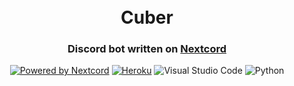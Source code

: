 <h1 align="center">
  <br>
  Cuber
  <br>
</h1>

<h3 align=center>Discord bot written on <a href=https://github.com/nextcord/nextcord</a>Nextcord</h3>

<div align=center>
  
[![Powered by Nextcord](https://custom-icon-badges.herokuapp.com/badge/-Powered%20by%20Nextcord-0d1620?logo=nextcord)](https://github.com/nextcord/nextcord "Powered by Nextcord Python API Wrapper")
[![Heroku](https://img.shields.io/badge/Heroku-430098?style=for-the-badge&logo=heroku&logoColor=white)](https://dashboard.heroku.com/)
![Visual Studio Code](https://img.shields.io/badge/Visual_Studio_Code-0078D4?style=for-the-badge&logo=visual%20studio%20code&logoColor=white)
![Python](https://img.shields.io/badge/Python-FFD43B?style=for-the-badge&logo=python&logoColor=blue)

  </div>

